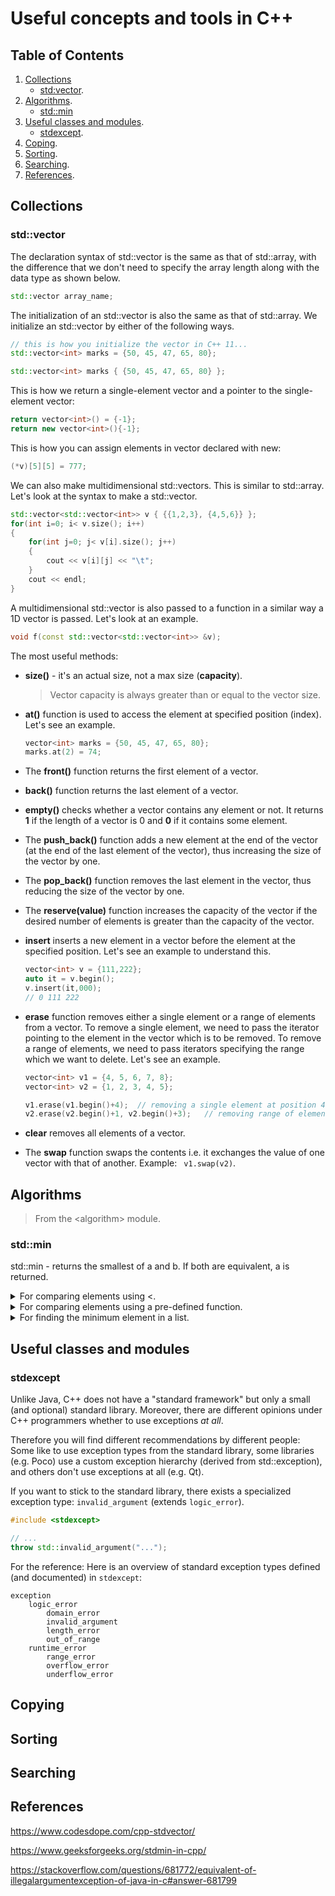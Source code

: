 # Useful concepts and tools in C++

## Table of Contents

1. [Collections](#collections)
   * [std:vector](#stdvector).
2. [Algorithms](#algorithms).
   * [std::min](#stdmin)
3. [Useful classes and modules](#useful-classes-and-modules).
   * [stdexcept](#stdexcept).
4. [Coping](#copying).
5. [Sorting](#sorting).
6. [Searching](#searching).
7. [References](#references).

## Collections

### std::vector

The declaration syntax of std::vector is the same as that of std::array, with the difference that we don't need to specify the array length along with the data type as shown below.

```c++
std::vector array_name;
```

The initialization of an std::vector is also the same as that of std::array. We initialize an std::vector by either of the following ways.

```c++
// this is how you initialize the vector in C++ 11...
std::vector<int> marks = {50, 45, 47, 65, 80};

std::vector<int> marks { {50, 45, 47, 65, 80} };
```

This is how we return a single-element vector and a pointer to the single-element vector:

```c++
return vector<int>() = {-1};
return new vector<int>(){-1};
```

This is how you can assign elements in vector declared with new:

```c++
(*v)[5][5] = 777;
```

We can also make multidimensional std::vectors. This is similar to std::array. Let's look at the syntax to make a std::vector.

```c++
std::vector<std::vector<int>> v { {{1,2,3}, {4,5,6}} };
for(int i=0; i< v.size(); i++)
{
    for(int j=0; j< v[i].size(); j++)
    {
        cout << v[i][j] << "\t";
    }
    cout << endl;
}
```

A multidimensional std::vector is also passed to a function in a similar way a 1D vector is passed. Let's look at an example. 

```c++
void f(const std::vector<std::vector<int>> &v);
```



The most useful methods:

- **size()** - it's an actual size, not a max size (**capacity**).

  >  Vector capacity is always greater than or equal to the vector size.

- **at()** function is used to access the element at specified position (index). Let's see an example.

  ```c++
  vector<int> marks = {50, 45, 47, 65, 80};
  marks.at(2) = 74;
  ```

- The **front()** function returns the first element of a vector.

- **back()** function returns the last element of a vector.

- **empty()** checks whether a vector contains any element or not. It returns **1** if the length of a vector is 0 and **0** if it contains some element. 

- The **push_back()** function adds a new element at the end of the vector (at the end of the last element of the vector), thus increasing the size of the vector by one.

- The **pop_back()** function removes the last element in the vector, thus reducing the size of the vector by one.

- The **reserve(value)** function increases the capacity of the vector if the desired number of elements is greater than the capacity of the vector.

- **insert** inserts a new element in a vector before the element at the specified position. Let's see an example to understand this. 

  ```c++
  vector<int> v = {111,222};
  auto it = v.begin();
  v.insert(it,000);
  // 0 111 222
  ```

- **erase** function removes either a single element or a range of elements from a vector. To remove a single element, we need to pass the iterator pointing to the element in the vector which is to be removed. To remove a range of elements, we need to pass iterators specifying the range which we want to delete. Let's see an example.

  ```c++
  vector<int> v1 = {4, 5, 6, 7, 8};
  vector<int> v2 = {1, 2, 3, 4, 5};
  
  v1.erase(v1.begin()+4);  // removing a single element at position 4
  v2.erase(v2.begin()+1, v2.begin()+3);   // removing range of elements from position 1 till 2
  ```

-  **clear** removes all elements of a vector.

- The **swap** function swaps the contents i.e. it exchanges the value of one vector with that of another. Example: ` v1.swap(v2)`.

## Algorithms

> From the \<algorithm> module.

### std::min

std::min -  returns the smallest of a and b. If both are equivalent, a is returned.

<details><summary>For comparing elements using <.</summary>
<pre><code>template  constexpr const T& min (const T& a, const T& b);</code>
a and b are the numbers to be compared.
Returns: Smaller of the two values.
</pre></details>

<details><summary>For comparing elements using a pre-defined function.</summary>
<pre><code>template
constexpr const T& min (const T& a, const T& b, Compare comp);</code>
Here, a and b are the numbers to be compared.comp: Binary function that accepts two values of type T as arguments,
and returns a value convertible to bool. The value returned indicates whether the 
element passed as first argument is considered less than the second.
The function shall not modify any of its arguments.
This can either be a function pointer or a function object.
Returns: Smaller of the two values.
<code>
#include <iostream> 
#include <algorithm> 
using namespace std; 
bool comp(int a, int b) 
{ 
    return (a < b); 
} 
int main() 
{ 
    int a = 5; 
    int b = 7; 
    cout << std::min(a, b, comp) << "\n";
    return 0;
}</code></pre>
</details>

<details><summary>For finding the minimum element in a list.</summary> <pre><code>template 
constexpr T min (initializer_list il, Compare comp);</code>
comp is optional and can be skipped.
il: An initializer_list object.
Returns: Smallest of all the values.
<code>cout << std::min({ 1, 2, 3, 4, 5, 0, -1, 7 }, comp) << "\n"; </code></pre></details>

## Useful classes and modules

### stdexcept

Unlike Java, C++ does not have a "standard framework" but only a small (and optional) standard library. Moreover, there are different opinions under C++ programmers whether to use exceptions *at all*.

Therefore you will find different recommendations by different people: Some like to use exception types from the standard library, some libraries (e.g. Poco) use a custom exception hierarchy (derived from std::exception), and others don't use exceptions at all (e.g. Qt).

If you want to stick to the standard library, there exists a specialized exception type: `invalid_argument` (extends `logic_error`).

```c++
#include <stdexcept>

// ...
throw std::invalid_argument("...");
```

For the reference: Here is an overview of standard exception types defined (and documented) in `stdexcept`:

```
exception
    logic_error
        domain_error
        invalid_argument
        length_error
        out_of_range
    runtime_error
        range_error
        overflow_error
        underflow_error
```

## Copying



## Sorting

#### 

## Searching





## References

https://www.codesdope.com/cpp-stdvector/

https://www.geeksforgeeks.org/stdmin-in-cpp/ 

https://stackoverflow.com/questions/681772/equivalent-of-illegalargumentexception-of-java-in-c#answer-681799 

